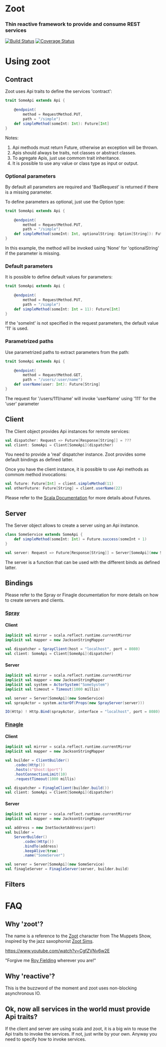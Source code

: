 # Zoot

### Thin reactive framework to provide and consume REST services

[![Build Status](https://secure.travis-ci.org/fwbrasil/zoot.png)](http://travis-ci.org/fwbrasil/zoot)
[![Coverage Status](https://coveralls.io/repos/fwbrasil/zoot/badge.png)](https://coveralls.io/r/fwbrasil/zoot)

# Using zoot

## Contract

Zoot uses Api traits to define the services 'contract':

``` scala
trait SomeApi extends Api {
	
	@endpoint(
        method = RequestMethod.PUT,
        path = "/simple")
    def simpleMethod(someInt: Int): Future[Int]
}
```

Notes:

1. Api methods must return Future, otherwise an exception will be thrown.
2. Apis should always be traits, not classes or abstract classes.
3. To agregate Apis, just use commom trait inheritance.
4. It is possible to use any value or class type as input or output.


### Optional parameters

By default all parameters are required and 'BadRequest' is returned if there is a missing parameter.

To define parameters as optional, just use the Option type:

``` scala
trait SomeApi extends Api {
	
	@endpoint(
        method = RequestMethod.PUT,
        path = "/simple")
    def simpleMethod(someInt: Int, optionalString: Option[String]): Future[Int]
}
```

In this example, the method will be invoked using 'None' for 'optionalString' if the parameter is missing.


### Default parameters

It is possible to define default values for parameters:

``` scala
trait SomeApi extends Api {
	
	@endpoint(
        method = RequestMethod.PUT,
        path = "/simple")
    def simpleMethod(someInt: Int = 11): Future[Int]
}
```

If the 'someInt' is not specified in the request parameters, the default value '11' is used.


### Parametrized paths

Use parametrized paths to extract parameters from the path:

``` scala
trait SomeApi extends Api {
	
	@endpoint(
        method = RequestMethod.GET,
        path = "/users/:user/name")
    def userName(user: Int): Future[String]
}
```

The request for '/users/111/name' will invoke 'userName' using '111' for the 'user' parameter

## Client

The Client object provides Api instances for remote services:

``` scala
val dispatcher: Request => Future[Response[String]] = ???
val client: SomeApi = Client[SomeApi](dispatcher)
```

You need to provide a 'real' dispatcher instance. Zoot provides some default bindings as defined latter.

Once you have the client instance, it is possible to use Api methods as commom method invocations:

``` scala
val future: Future[Int] = client.simpleMethod(11)
val otherFuture: Future[String] = client.userName(22)
```

Please refer to the [Scala Documentation](http://docs.scala-lang.org/overviews/core/futures.html) for more details about Futures.


## Server

The Server object allows to create a server using an Api instance.

``` scala
class SomeService extends SomeApi {
	def simpleMethod(someInt: Int) = Future.success(someInt + 1)
}

val server: Request => Future[Response[String]] = Server[SomeApi](new SomeService)
```

The server is a function that can be used with the different binds as defined latter.

## Bindings

Please refer to the Spray or Finagle documentation for more details on how to create servers and clients.

### [Spray](http://github.com/spray/spray)

#### Client

``` scala
implicit val mirror = scala.reflect.runtime.currentMirror
implicit val mapper = new JacksonStringMapper

val dispatcher = SprayClient(host = "localhost", port = 8080)
val client: SomeApi = Client[SomeApi](dispatcher)
```

#### Server

``` scala
implicit val mirror = scala.reflect.runtime.currentMirror
implicit val mapper = new JacksonStringMapper
implicit val system = ActorSystem("SomeSystem")
implicit val timeout = Timeout(1000 millis)

val server = Server[SomeApi](new SomeService)
val sprayActor = system.actorOf(Props(new SprayServer(server)))

IO(Http) ! Http.Bind(sprayActor, interface = "localhost", port = 8080)
```

### [Finagle](http://github.com/twitter/finagle)

#### Client

``` scala
implicit val mirror = scala.reflect.runtime.currentMirror
implicit val mapper = new JacksonStringMapper

val builder = ClientBuilder()
    .codec(Http())
    .hosts(s"$host:$port")
    .hostConnectionLimit(10)
    .requestTimeout(1000 millis)

val dispatcher = FinagleClient(builder.build())
val client: SomeApi = Client[SomeApi](dispatcher)
```

#### Server

``` scala
implicit val mirror = scala.reflect.runtime.currentMirror
implicit val mapper = new JacksonStringMapper

val address = new InetSocketAddress(port)
val builder =
    ServerBuilder()
        .codec(Http())
        .bindTo(address)
        .keepAlive(true)
        .name("SomeServer")

val server = Server[SomeApi](new SomeService)
val finagleServer = FinagleServer(server, builder.build)
```

## Filters

# FAQ

## Why 'zoot'?

The name is a reference to the [Zoot](http://muppet.wikia.com/wiki/Zoot) character from The Muppets Show, inspired by the jazz saxophonist [Zoot Sims](http://de.wikipedia.org/wiki/Zoot_Sims).

https://www.youtube.com/watch?v=CgfZVNv6w2E

"Forgive me [Roy Fielding](http://en.wikipedia.org/wiki/Roy_Fielding) wherever you are!"

## Why 'reactive'?

This is the buzzword of the moment and zoot uses non-blocking asynchronous IO.

## Ok, now all services in the world must provide Api traits?

If the client and server are using scala and zoot, it is a big win to reuse the Api traits to invoke the services. If not, just write by your own. Anyway you need to specify how to invoke services.